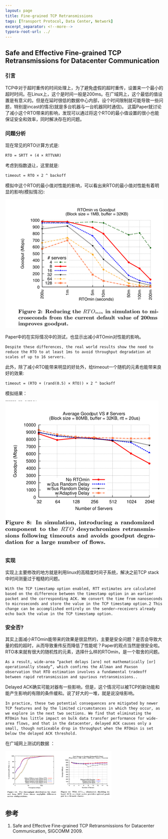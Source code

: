 ```yaml
---
layout: page
title: Fine-grained TCP Retransmissions
tags: [Transport Protocol, Data Center, Network]
excerpt_separator: <!--more-->
typora-root-url: ../
---
```


## Safe and Effective Fine-grained TCP Retransmissions for Datacenter Communication 

### 引言

  TCP中对于超时重传的时间处理上，为了避免虚假的超时重传，设置来一个最小的超时时间。在Linux上，这个是时间一般是200ms。在广域网上，这个最低的值设置是有意义的。但是在延时很低的数据中心内部，设个时间限制就可能导致一些问题，特别是incast的情况(就是多台机器与一台机器同时通信)。 这篇Paper就讨论了减小这个RTO带来的影响，发现可以通过将这个RTO的最小值设置的很小也能保证安全和效率，同时解决存在的问题。

### 问题分析

 现在常见的RTO计算方式是:

```
RTO = SRTT + (4 × RTTVAR)
```

考虑到指数退让，这里就是:

```
timeout = RTO × 2 ^ backoff
```

模拟中这个RTO的最小值对性能的影响，可以看出来RTO的最小值对性能有着明显的影响(模拟情况):

<img src="/assets/img/fine-rto-simulation.png" alt="fine-rto-simulation" style="zoom:50%;" />

  Paper中的在实际情况中的测试，也显示出减小RTOmin对性能的影响。

```
Despite these differences, the real world results show the need to reduce the RTO to at least 1ms to avoid throughput degradation at scales of up to 16 servers.
```

  此外，除了减小RTO能带来明显的好处外，给timeout一个随机的元素也能带来良好的效果:

```
timeout = (RTO + (rand(0.5) × RTO)) × 2 ^ backoff
```

模拟结果：

<img src="/assets/img/rto-fine-rand.png" alt="rto-fine-rand" style="zoom:50%;" />

### 实现

  实现上主要修改的地方就是利用linux的高精度时间子系统，解决之前TCP stack中时间测量过于粗糙的问题。

```
With the TCP timestamp option enabled, RTT estimates are calculated based on the difference between the timestamp option in an earlier packet and the corresponding ACK. We convert the time from nanoseconds to microseconds and store the value in the TCP timestamp option.2 This change can be accomplished entirely on the sender—receivers already echo back the value in the TCP timestamp option.
```

### 安全否?

  其实上面减小RTOmin能带来的效果是很显然的，主要是安全问题？是否会导致大量的假的超时，从而导致重传反而降低了性能呢？Paper的观点当然是很安全啦。RTO本来就有很大的随机性的元素，选择什么样的RTOmin，是一个取舍的问题。

```
As a result, wide-area “packet delays [are] not mathematically [or] operationally steady”, which confirms the Allman and Paxson observation that RTO estimation involves a fundamental tradeoff between rapid retransmission and spurious retransmissions..
```

Delayed ACK确实可能对器有一些影响，但是，这个情况可以被TCP的新功能和能产生影响的有限的条件缓和。说了好大的一堆，就是说没啥影响。

```
In practice, these two potential consequences are mitigated by newer TCP features and by the limited circumstances in which they occur, as we explore in the next two sections. We find that eliminating the RTOmin has little impact on bulk data transfer performance for wide- area flows, and that in the datacenter, delayed ACK causes only a small, though noticeable drop in throughput when the RTOmin is set below the delayed ACK threshold.
```

在广域网上测试的数据 ：

<img src="/assets/img/rto-wide-erea.png" alt="rto-wide-erea" style="zoom: 33%;" />

## 参考

1. Safe and Effective Fine-grained TCP Retransmissions for Datacenter Communication, SIGCOMM 2009.